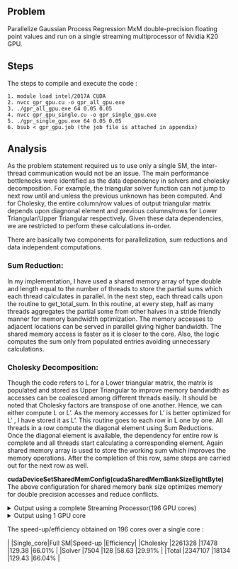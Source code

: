 ## Problem 

Parallelize Gaussian Process Regression MxM double-precision floating point values and run on a single streaming multiprocessor of Nvidia K20 GPU.  

## Steps
The steps to compile and execute the code :

    1. module load intel/2017A CUDA
    2. nvcc gpr_gpu.cu -o gpr_all_gpu.exe
    3. ./gpr_all_gpu.exe 64 0.05 0.05
    4. nvcc gpr_gpu_single.cu -o gpr_single_gpu.exe
    5. ./gpr_single_gpu.exe 64 0.05 0.05
    6. bsub < gpr_gpu.job (the job file is attached in appendix)


## Analysis
As the problem statement required us to use only a single SM,  the inter-thread communication would not be an issue. The main performance bottlenecks were identified as the data dependency in solvers and cholesky decomposition. For example, the triangular solver function can not jump to next row until and unless the previous unknown has been computed. And for Cholesky, the entire column/row values of output triangular matrix depends upon diagnonal element and previous columns/rows for Lower Triangular/Upper Triangular respectively. Given these data dependencies, we are restricted to perform these calculations in-order. 

There are basically two components for parallelization, sum reductions and data independent computations. 

### Sum Reduction:
In my implementation, I  have used a shared memory array of type double and length equal to the number of threads to store the partial sums which each thread calculates in parallel. In the next step, each thread calls upon the routine to get_total_sum. In this routine, at every step, half as many threads  aggregates the partial some from other halves in a stride friendly manner for memory bandwidth optimization. The memory accesses to adjacent locations can be served in parallel giving higher bandwidth.  The shared memory access is faster as it is closer to the core.  Also, the logic computes the sum only from populated entries avoiding unnecessary calculations. 


### Cholesky Decomposition:
Though the code refers to L for a Lower triangular matrix, the matrix is populated and stored as Upper Triangular to improve memory bandwidth as accesses can be coalesced among different threads easily. It should be noted that  Cholesky factors are transpose of one another. Hence, we can either compute L or L’. As the memory accesses for L’ is better optimized for L’ , I have stored it as L’. 
This routine goes to each row in L one by one. All threads in a row compute the diagonal element using Sum Reductions. Once the diagonal element is available, the dependency for entire row is complete and all threads start calculating a corresponding element. Again shared memory array is used to store the working sum which improves the memory operations. After the completion of this  row, same steps are carried out for the next row as well.

**cudaDeviceSetSharedMemConfig(cudaSharedMemBankSizeEightByte)**
The above configuration for shared memory bank size optimizes memory for double precision accesses and reduce conflicts.

<details>
    <summary> Output using a complete Streaming Processor(196 GPU cores) </summary>

Selected m value : 64
The required Rstar value : 2.000000, 2.000000
Input: N = 192, threads_per_block = 192
The predicted value of f at r_star : -0.149718
Elapsed time: Cholesky = 17478.107422 ms
Elapsed time: Solver = 128.109604 ms
Elapsed time: Kernel = 18134.296875 ms
Floating point operations Cholesky Factorization: 24534278144
Floating point operations per second (FLOPS) Cholesky : 1.307311 Gflops
Floating point operations Solver: 35135488
Floating point operations per second (FLOPS) Solver: 0.255426 Gflops


Hence, the FLOPS for Cholesky my implementation offers is 1.307311 Gflops for a matrix of dimension 4096x4096. For solver it comes to  0.255426 Gflops for the same dimension.

Peak Flops over SM = (2 x  0.71 x 196) Gflops  = 272.32 Gflops (The 2 is for FMA operations)

My Cholesky Implementation is 0.46% of the peak rate and solver is 0.09% of the peak rate. 

There are many synchronization calls and presence of divergent threads in my code which eats up most of the performance.
</details>

<details>
    <summary> Output using 1 GPU core </summary>

Selected m value : 64
The required Rstar value : 2.000000, 2.000000
Input: N = 1, threads_per_block = 1
The predicted value of f at r_star : -0.149718
Elapsed time: Cholesky = 2261328.000000 ms
Elapsed time: Solver = 7504.510742 ms
Elapsed time: Kernel = 2347107.500000 ms
Floating point operations Cholesky Factorization: 22931662848
Floating point operations per second (FLOPS) Cholesky : 0.009444 Gflops
Floating point operations Solver: 33570816
Floating point operations per second (FLOPS) Solver: 0.004166 Gflops
</details>

The speed-up/efficiency obtained on 196 cores over a single core :

|          |Single_core|Full SM|Speed-up |Efficiency|
|Cholesky  |2261328	   |17478  |129.38	 |66.01%    |
|Solver	   |7504	   |128	   |58.63	 |29.91%    |
|Total	   |2347107	   |18134  |129.43	 |66.04%    |


